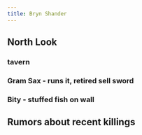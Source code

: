 ```yaml
---
title: Bryn Shander
---
```


## North Look

### tavern
### Gram Sax - runs it, retired sell sword
### Bity - stuffed fish on wall
## Rumors about recent killings
###
